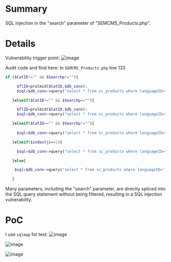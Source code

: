 # Summary
SQL injection in the "search" parameter of "SEMCMS_Products.php".

# Details
Vulnerability trigger point:
![image](https://github.com/user-attachments/assets/ef942421-eb0d-4ee4-96da-9e22f48cce07)

Audit code and find here:
In `SEMCMS_Products.php` line 133
```php
if ($CatID!="" && $Searchp!=""){

     $flID=prolmid($CatID,$db_conn);
     $sql=$db_conn->query("select * from sc_products where languageID=".$_GET["lgid"]." and products_name like '%".$Searchp."%' and $flID"); 

   }elseif($CatID!="" && $Searchp==""){

     $flID=prolmid($CatID,$db_conn);
     $sql=$db_conn->query("select * from sc_products where languageID=".$_GET["lgid"]." and $flID");     

   }elseif($CatID=="" && $Searchp!=""){
     
     $sql=$db_conn->query("select * from sc_products where languageID=".$_GET["lgid"]." and products_name like '%".$Searchp."%'");     

   }elseif($indextjs==1){

     $sql=$db_conn->query("select * from sc_products where languageID=".$_GET["lgid"]." and products_index=1 ");   

   }else{

    $sql=$db_conn->query("select * from sc_products where languageID=".$_GET["lgid"]."");  

   }
```
Many parameters, including the "search" parameter, are directly spliced ​​into the SQL query statement without being filtered, resulting in a SQL injection vulnerability.

# PoC
I use `sqlmap` for test:
![image](https://github.com/user-attachments/assets/3bcd34c5-0f55-4aa3-905b-948bebee0e1a)

![image](https://github.com/user-attachments/assets/36d8dd18-636d-4aab-90d1-41fd03e8df9a)

![image](https://github.com/user-attachments/assets/c75912bd-1199-42ba-abe2-5fbefee4e067)
